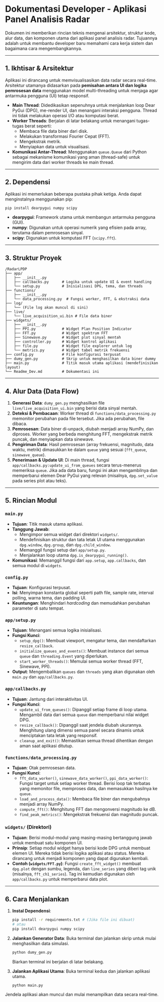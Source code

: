 # Dokumentasi Developer - Aplikasi Panel Analisis Radar

Dokumen ini memberikan rincian teknis mengenai arsitektur, struktur kode, alur data, dan komponen utama dari aplikasi panel analisis radar. Tujuannya adalah untuk membantu developer baru memahami cara kerja sistem dan bagaimana cara mengembangkannya.

---

## 1. Ikhtisar & Arsitektur

Aplikasi ini dirancang untuk memvisualisasikan data radar secara real-time. Arsitektur utamanya didasarkan pada **pemisahan antara UI dan logika pemrosesan data** menggunakan model multi-threading untuk menjaga agar antarmuka pengguna (UI) tetap responsif.

- **Main Thread**: Didedikasikan sepenuhnya untuk menjalankan loop Dear PyGui (DPG), me-render UI, dan menangani interaksi pengguna. Thread ini tidak melakukan operasi I/O atau komputasi berat.
- **Worker Threads**: Berjalan di latar belakang untuk menangani tugas-tugas berat seperti:
  - Membaca file data biner dari disk.
  - Melakukan transformasi Fourier Cepat (FFT).
  - Mengekstrak metrik.
  - Menyiapkan data untuk visualisasi.
- **Komunikasi Antar-Thread**: Menggunakan `queue.Queue` dari Python sebagai mekanisme komunikasi yang aman (thread-safe) untuk mengirim data dari worker threads ke main thread.

 <!-- Placeholder untuk diagram arsitektur -->

---

## 2. Dependensi

Aplikasi ini memerlukan beberapa pustaka pihak ketiga. Anda dapat menginstalnya menggunakan pip:

```bash
pip install dearpygui numpy scipy
```

- **dearpygui**: Framework utama untuk membangun antarmuka pengguna (GUI).
- **numpy**: Digunakan untuk operasi numerik yang efisien pada array, terutama dalam pemrosesan sinyal.
- **scipy**: Digunakan untuk komputasi FFT (`scipy.fft`).

---

## 3. Struktur Proyek

```
/RadarLPDP
├── app/
│   ├── __init__.py
│   ├── callbacks.py      # Logika untuk update UI & event handling
│   └── setup.py          # Inisialisasi DPG, tema, dan threads
├── functions/
│   ├── __init__.py
│   └── data_processing.py  # Fungsi worker, FFT, & ekstraksi data
├── log/
│   └── (File log akan muncul di sini)
├── live/
│   └── live_acquisition_ui.bin # File data biner
├── widgets/
│   ├── __init__.py
│   ├── PPI.py            # Widget Plan Position Indicator
│   ├── FFT.py            # Widget spektrum FFT
│   ├── Sinewave.py       # Widget plot sinyal mentah
│   ├── controller.py     # Widget kontrol aplikasi
│   ├── file.py           # Widget file explorer untuk log
│   └── metrics.py        # Widget tabel metrik frekuensi
├── config.py             # File konfigurasi terpusat
├── dumy_gen.py           # Skrip untuk menghasilkan data biner dummy
├── main.py               # Titik masuk utama aplikasi (mendefinisikan layout)
└── Readme_Dev.md         # Dokumentasi ini
```

---

## 4. Alur Data (Data Flow)

1.  **Generasi Data**: `dumy_gen.py` menghasilkan file `live/live_acquisition_ui.bin` yang berisi data sinyal mentah.
2.  **Deteksi & Pembacaan**: Worker thread di `functions/data_processing.py` memonitor perubahan pada file tersebut. Jika ada perubahan, file dibaca.
3.  **Pemrosesan**: Data biner di-unpack, diubah menjadi array NumPy, dan diproses. Worker yang berbeda menghitung FFT, mengekstrak metrik puncak, dan menyiapkan data sinewave.
4.  **Pengiriman Data**: Hasil pemrosesan (array frekuensi, magnitudo, data waktu, metrik) dimasukkan ke dalam `queue` yang sesuai (`fft_queue`, `sinewave_queue`).
5.  **Penerimaan & Update UI**: Di main thread, fungsi `app/callbacks.py:update_ui_from_queues` secara terus-menerus memeriksa `queue`. Jika ada data baru, fungsi ini akan mengambilnya dan memperbarui elemen Dear PyGui yang relevan (misalnya, `dpg.set_value` pada series plot atau teks).

---

## 5. Rincian Modul

### `main.py`
- **Tujuan**: Titik masuk utama aplikasi.
- **Tanggung Jawab**: 
  - Mengimpor semua widget dari direktori `widgets/`.
  - Mendefinisikan struktur dan tata letak UI utama menggunakan `dpg.window`, `dpg.group`, dan `dpg.child_window`.
  - Memanggil fungsi setup dari `app/setup.py`.
  - Menjalankan loop utama `dpg.is_dearpygui_running()`.
- **Komunikasi**: Memanggil fungsi dari `app.setup`, `app.callbacks`, dan semua modul di `widgets`.

### `config.py`
- **Tujuan**: Konfigurasi terpusat.
- **Isi**: Menyimpan konstanta global seperti path file, sample rate, interval polling, warna tema, dan padding UI.
- **Keuntungan**: Menghindari *hardcoding* dan memudahkan perubahan parameter di satu tempat.

### `app/setup.py`
- **Tujuan**: Menangani semua logika inisialisasi.
- **Fungsi Kunci**:
  - `setup_dpg()`: Membuat viewport, mengatur tema, dan mendaftarkan `resize_callback`.
  - `initialize_queues_and_events()`: Membuat instance dari semua `queue` dan `threading.Event` yang diperlukan.
  - `start_worker_threads()`: Memulai semua worker thread (FFT, Sinewave, PPI).
- **Output**: Mengembalikan `queues` dan `threads` yang akan digunakan oleh `main.py` dan `app/callbacks.py`.

### `app/callbacks.py`
- **Tujuan**: Jantung dari interaktivitas UI.
- **Fungsi Kunci**:
  - `update_ui_from_queues()`: Dipanggil setiap frame di loop utama. Mengambil data dari semua `queue` dan memperbarui nilai widget DPG.
  - `resize_callback()`: Dipanggil saat jendela diubah ukurannya. Menghitung ulang dimensi semua panel secara dinamis untuk menciptakan tata letak yang responsif.
  - `cleanup_and_exit()`: Memastikan semua thread dihentikan dengan aman saat aplikasi ditutup.

### `functions/data_processing.py`
- **Tujuan**: Otak pemrosesan data.
- **Fungsi Kunci**:
  - `fft_data_worker()`, `sinewave_data_worker()`, `ppi_data_worker()`: Fungsi target untuk setiap worker thread. Berisi loop tak terbatas yang memonitor file, memproses data, dan memasukkan hasilnya ke `queue`.
  - `load_and_process_data()`: Membaca file biner dan mengubahnya menjadi array NumPy.
  - `compute_fft()`: Menghitung FFT dan mengonversi magnitudo ke dB.
  - `find_peak_metrics()`: Mengekstrak frekuensi dan magnitudo puncak.

### `widgets/` (Direktori)
- **Tujuan**: Berisi modul-modul yang masing-masing bertanggung jawab untuk membuat satu komponen UI.
- **Prinsip**: Setiap modul widget hanya berisi kode DPG untuk membuat elemen UI. Mereka tidak berisi logika aplikasi atau status. Mereka dirancang untuk menjadi komponen yang dapat digunakan kembali.
- **Contoh (`widgets/FFT.py`)**: Fungsi `create_fft_widget()` membuat `dpg.plot` dengan sumbu, legenda, dan `line_series` yang diberi tag unik (misalnya, `fft_ch1_series`). Tag ini kemudian digunakan oleh `app/callbacks.py` untuk memperbarui data plot.

---

## 6. Cara Menjalankan

1.  **Instal Dependensi**: 
    ```bash
    pip install -r requirements.txt # (Jika file ini dibuat)
    # atau
    pip install dearpygui numpy scipy
    ```
2.  **Jalankan Generator Data**: Buka terminal dan jalankan skrip untuk mulai menghasilkan data simulasi.
    ```bash
    python dumy_gen.py
    ```
    Biarkan terminal ini berjalan di latar belakang.

3.  **Jalankan Aplikasi Utama**: Buka terminal kedua dan jalankan aplikasi utama.
    ```bash
    python main.py
    ```

Jendela aplikasi akan muncul dan mulai menampilkan data secara real-time.
